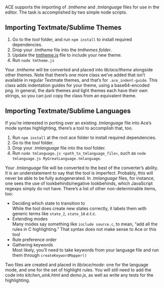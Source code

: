 ACE supports the importing of *.tmtheme* and *.tmlanguage* files for use
in the editor. The task is accomplished by two simple node scripts.

Importing Textmate/Sublime Themes
-------------------------

1.  Go to the *tool* folder, and run `npm install` to install required
    dependencies.
2.  Drop your *.tmtheme* file into the *tmthemes folder*.
3.  Update the [tmtheme.js](https://github.com/ajaxorg/ace/blob/master/tool/tmtheme.js#L180) file to include your new theme.
4.  Run `node tmtheme.js`

Your *.tmtheme* will be converted and placed into *lib/ace/theme*
alongside other themes. Note that there’s one more class we’ve added
that isn’t available in regular Textmate themes, and that’s for
`.ace_indent-guide`. This class adds indentation guides for your theme,
using a base64-encoded png. In general, the dark themes and light themes
each have their own strings, so you can just copy the class from an
equivalent theme.

Importing Textmate/Sublime Languages
----------------------------

If you’re interested in porting over an existing *.tmlanguage* file into
Ace’s mode syntax highlighting, there’s a tool to accomplish that, too.

1.  Run `npm install` at the root ace folder to install required dependencies.
2.  Go to the *tool* folder.
3.  Drop your *.tmlanguage* file into the *tool* folder.
4.  Run `node tmlanguage.js <path_to_tmlanguage_file>`, such as
    `node tmlanguage.js MyGreatLanguage.tmlanguage`.

Your *.tmlanguage* file will be converted to the best of the converter’s
ability. It is an understatement to say that the tool is imperfect.
Probably, this will never be able to be fully autogenerated. In
*.tmlanguage* files, for instance, one sees the use of
lookbehinds/negative lookbehinds, which JavaScript regexps simply do not
have. There’s a list of other non-determinable items, too:

-   Deciding which state to transition to  
     While the tool does create new states correctly, it labels them
    with generic terms like `state_2`, `state_10` _e.t.c._
-   Extending modes  
     Many modes say something like `include source.c`, to mean, “add all
    the rules in C highlighting.” That syntax does not make sense to Ace
    or this tool
-   Rule preference order
-   Gathering keywords  
     Most likely, you’ll need to take keywords from your language file
    and run them through `createKeywordMapper()`

Two files are created and placed in *lib/ace/mode*: one for the language
mode, and one for the set of highlight rules. You will still need to add
the code into _kitchen_sink.html_ and _demo.js_, as well as write any
tests for the highlighting.